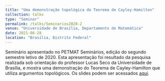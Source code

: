 ```yaml
---
title: "Uma demonstração topológica do Teorema de Cayley-Hamilton"
collection: talks
type: "Seminar"
permalink: /talks/Seminarios2020-2
venue: "Universidade de Brasília, Departamento de Matemática"
date: 2021-06-28
location: "Brasília, Distrito Federal"
---
```


Seminário apresentado no PETMAT Seminários, edição do segundo semestre letivo de 2020. Esta apresentação foi resultado da pesquisa realizada sob orientação do professor Lucas Seco da Universidade de Brasília, e mostra uma demonstração do Teorema de Cayley-Hamilton que utiliza argumentos topológicos. Os slides podem ser acessados [aqui](http://caiotomas.github.io/files/Seminarios2020-2.pdf).
